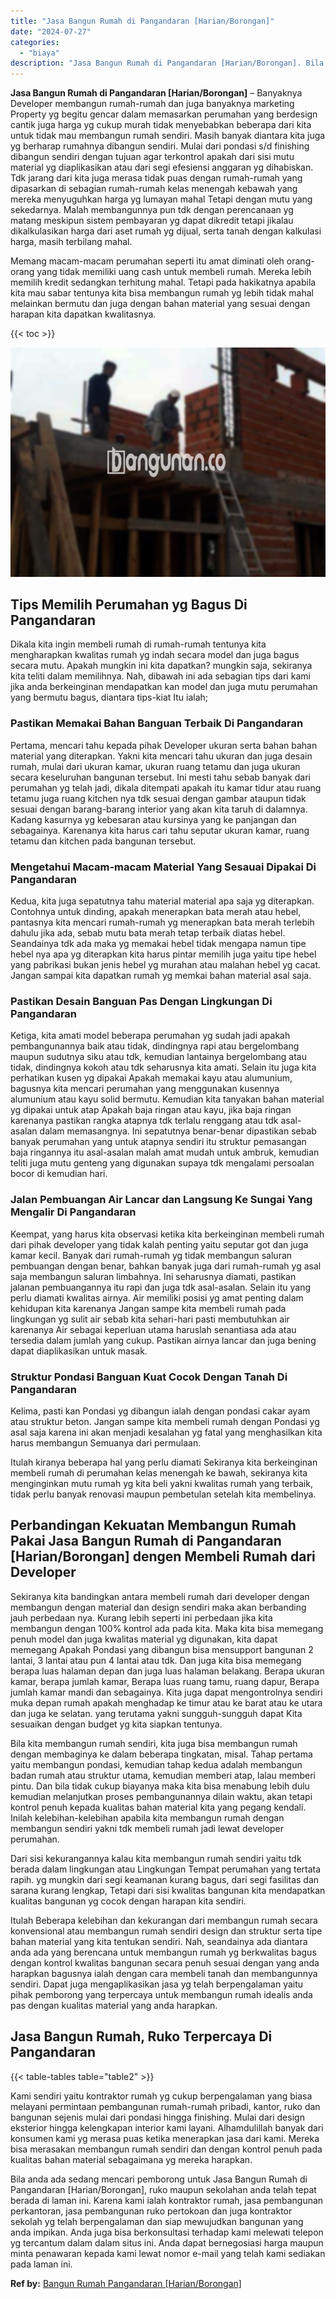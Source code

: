 ```yaml
---
title: "Jasa Bangun Rumah di Pangandaran [Harian/Borongan]"
date: "2024-07-27"
categories: 
  - "biaya"
description: "Jasa Bangun Rumah di Pangandaran [Harian/Borongan]. Bila anda ada sedang mencari pemborong untuk Jasa Bangun Rumah di Pangandaran [Harian/Borongan], ruko m..."
---
```


**Jasa Bangun Rumah di Pangandaran \[Harian/Borongan\]** – Banyaknya Developer membangun rumah-rumah dan juga banyaknya marketing Property yg begitu gencar dalam memasarkan perumahan yang berdesign cantik juga harga yg cukup murah tidak menyebabkan beberapa dari kita untuk tidak mau membangun rumah sendiri. Masih banyak diantara kita juga yg berharap rumahnya dibangun sendiri. Mulai dari pondasi s/d finishing dibangun sendiri dengan tujuan agar terkontrol apakah dari sisi mutu material yg diaplikasikan atau dari segi efesiensi anggaran yg dihabiskan. Tdk jarang dari kita juga merasa tidak puas dengan rumah-rumah yang dipasarkan di sebagian rumah-rumah kelas menengah kebawah yang mereka menyuguhkan harga yg lumayan mahal Tetapi dengan mutu yang sekedarnya. Malah membangunnya pun tdk dengan perencanaan yg matang meskipun sistem pembayaran yg dapat dikredit tetapi jikalau dikalkulasikan harga dari aset rumah yg dijual, serta tanah dengan kalkulasi harga, masih terbilang mahal.

Memang macam-macam perumahan seperti itu amat diminati oleh orang-orang yang tidak memiliki uang cash untuk membeli rumah. Mereka lebih memilih kredit sedangkan terhitung mahal. Tetapi pada hakikatnya apabila kita mau sabar tentunya kita bisa membangun rumah yg lebih tidak mahal melainkan bermutu dan juga dengan bahan material yang sesuai dengan harapan kita dapatkan kwalitasnya.

{{< toc >}}

![Jasa Bangun Rumah di Pangandaran [Harian/Borongan]](/images/borong-bangunan-28.png)

## Tips Memilih Perumahan yg Bagus Di Pangandaran

Dikala kita ingin membeli rumah di rumah-rumah tentunya kita mengharapkan kwalitas rumah yg indah secara model dan juga bagus secara mutu. Apakah mungkin ini kita dapatkan? mungkin saja, sekiranya kita teliti dalam memilihnya. Nah, dibawah ini ada sebagian tips dari kami jika anda berkeinginan mendapatkan kan model dan juga mutu perumahan yang bermutu bagus, diantara tips-kiat Itu ialah;

### Pastikan Memakai Bahan Banguan Terbaik Di Pangandaran

Pertama, mencari tahu kepada pihak Developer ukuran serta bahan bahan material yang diterapkan. Yakni kita mencari tahu ukuran dan juga desain rumah, mulai dari ukuran kamar, ukuran ruang tetamu dan juga ukuran secara keseluruhan bangunan tersebut. Ini mesti tahu sebab banyak dari perumahan yg telah jadi, dikala ditempati apakah itu kamar tidur atau ruang tetamu juga ruang kitchen nya tdk sesuai dengan gambar ataupun tidak sesuai dengan barang-barang interior yang akan kita taruh di dalamnya. Kadang kasurnya yg kebesaran atau kursinya yang ke panjangan dan sebagainya. Karenanya kita harus cari tahu seputar ukuran kamar, ruang tetamu dan kitchen pada bangunan tersebut.

### Mengetahui Macam-macam Material Yang Sesauai Dipakai Di Pangandaran

Kedua, kita juga sepatutnya tahu material material apa saja yg diterapkan. Contohnya untuk dinding, apakah menerapkan bata merah atau hebel, pantasnya kita mencari rumah-rumah yg menerapkan bata merah terlebih dahulu jika ada, sebab mutu bata merah tetap terbaik diatas hebel. Seandainya tdk ada maka yg memakai hebel tidak mengapa namun tipe hebel nya apa yg diterapkan kita harus pintar memilih juga yaitu tipe hebel yang pabrikasi bukan jenis hebel yg murahan atau malahan hebel yg cacat. Jangan sampai kita dapatkan rumah yg memkai bahan material asal saja.

### Pastikan Desain Banguan Pas Dengan Lingkungan Di Pangandaran

Ketiga, kita amati model beberapa perumahan yg sudah jadi apakah pembangunannya baik atau tidak, dindingnya rapi atau bergelombang maupun sudutnya siku atau tdk, kemudian lantainya bergelombang atau tidak, dindingnya kokoh atau tdk seharusnya kita amati. Selain itu juga kita perhatikan kusen yg dipakai Apakah memakai kayu atau alumunium, bagusnya kita mencari perumahan yang menggunakan kusennya alumunium atau kayu solid bermutu. Kemudian kita tanyakan bahan material yg dipakai untuk atap Apakah baja ringan atau kayu, jika baja ringan karenanya pastikan rangka atapnya tdk terlalu renggang atau tdk asal-asalan dalam memasangnya. Ini sepatutnya benar-benar dipastikan sebab banyak perumahan yang untuk atapnya sendiri itu struktur pemasangan baja ringannya itu asal-asalan malah amat mudah untuk ambruk, kemudian teliti juga mutu genteng yang digunakan supaya tdk mengalami persoalan bocor di kemudian hari.

### Jalan Pembuangan Air Lancar dan Langsung Ke Sungai Yang Mengalir Di Pangandaran

Keempat, yang harus kita observasi ketika kita berkeinginan membeli rumah dari pihak developer yang tidak kalah penting yaitu seputar got dan juga kamar kecil. Banyak dari rumah-rumah yg tidak membangun saluran pembuangan dengan benar, bahkan banyak juga dari rumah-rumah yg asal saja membangun saluran limbahnya. Ini seharusnya diamati, pastikan jalanan pembuangannya itu rapi dan juga tdk asal-asalan. Selain itu yang perlu diamati kwalitas airnya. Air memiliki posisi yg amat penting dalam kehidupan kita karenanya Jangan sampe kita membeli rumah pada lingkungan yg sulit air sebab kita sehari-hari pasti membutuhkan air karenanya Air sebagai keperluan utama haruslah senantiasa ada atau tersedia dalam jumlah yang cukup. Pastikan airnya lancar dan juga bening dapat diaplikasikan untuk masak.

### Struktur Pondasi Banguan Kuat Cocok Dengan Tanah Di Pangandaran

Kelima, pasti kan Pondasi yg dibangun ialah dengan pondasi cakar ayam atau struktur beton. Jangan sampe kita membeli rumah dengan Pondasi yg asal saja karena ini akan menjadi kesalahan yg fatal yang menghasilkan kita harus membangun Semuanya dari permulaan.

Itulah kiranya beberapa hal yang perlu diamati Sekiranya kita berkeinginan membeli rumah di perumahan kelas menengah ke bawah, sekiranya kita menginginkan mutu rumah yg kita beli yakni kwalitas rumah yang terbaik, tidak perlu banyak renovasi maupun pembetulan setelah kita membelinya.

## Perbandingan Kekuatan Membangun Rumah Pakai Jasa Bangun Rumah di Pangandaran \[Harian/Borongan\] dengen Membeli Rumah dari Developer

Sekiranya kita bandingkan antara membeli rumah dari developer dengan membangun dengan material dan design sendiri maka akan berbanding jauh perbedaan nya. Kurang lebih seperti ini perbedaan jika kita membangun dengan 100% kontrol ada pada kita. Maka kita bisa memegang penuh model dan juga kwalitas material yg digunakan, kita dapat memegang Apakah Pondasi yang dibangun bisa mensupport bangunan 2 lantai, 3 lantai atau pun 4 lantai atau tdk. Dan juga kita bisa memegang berapa luas halaman depan dan juga luas halaman belakang. Berapa ukuran kamar, berapa jumlah kamar, Berapa luas ruang tamu, ruang dapur, Berapa jumlah kamar mandi dan sebagainya. Kita juga dapat mengontrolnya sendiri muka depan rumah apakah menghadap ke timur atau ke barat atau ke utara dan juga ke selatan. yang terutama yakni sungguh-sungguh dapat Kita sesuaikan dengan budget yg kita siapkan tentunya.

Bila kita membangun rumah sendiri, kita juga bisa membangun rumah dengan membaginya ke dalam beberapa tingkatan, misal. Tahap pertama yaitu membangun pondasi, kemudian tahap kedua adalah membangun badan rumah atau struktur utama, kemudian memberi atap, lalau memberi pintu. Dan bila tidak cukup biayanya maka kita bisa menabung lebih dulu kemudian melanjutkan proses pembangunannya dilain waktu, akan tetapi kontrol penuh kepada kualitas bahan material kita yang pegang kendali. Inilah kelebihan-kelebihan apabila kita membangun rumah dengan membangun sendiri yakni tdk membeli rumah jadi lewat developer perumahan.

Dari sisi kekurangannya kalau kita membangun rumah sendiri yaitu tdk berada dalam lingkungan atau Lingkungan Tempat perumahan yang tertata rapih. yg mungkin dari segi keamanan kurang bagus, dari segi fasilitas dan sarana kurang lengkap, Tetapi dari sisi kwalitas bangunan kita mendapatkan kualitas bangunan yg cocok dengan harapan kita sendiri.

Itulah Beberapa kelebihan dan kekurangan dari membangun rumah secara konvensional atau membangun rumah sendiri design dan struktur serta tipe bahan material yang kita tentukan sendiri. Nah, seandainya ada diantara anda ada yang berencana untuk membangun rumah yg berkwalitas bagus dengan kontrol kwalitas bangunan secara penuh sesuai dengan yang anda harapkan bagusnya ialah dengan cara membeli tanah dan membangunnya sendiri. Dapat juga mengaplikasikan jasa yg telah berpengalaman yaitu pihak pemborong yang terpercaya untuk membangun rumah idealis anda pas dengan kualitas material yang anda harapkan.

## Jasa Bangun Rumah, Ruko Terpercaya Di Pangandaran

{{< table-tables table="table2" >}}

Kami sendiri yaitu kontraktor rumah yg cukup berpengalaman yang biasa melayani permintaan pembangunan rumah-rumah pribadi, kantor, ruko dan bangunan sejenis mulai dari pondasi hingga finishing. Mulai dari design eksterior hingga kelengkapan interior kami layani. Alhamdulillah banyak dari konsumen kami yg merasa puas ketika menerapkan jasa dari kami. Mereka bisa merasakan membangun rumah sendiri dan dengan kontrol penuh pada kualitas bahan material sebagaimana yg mereka harapkan.

Bila anda ada sedang mencari pemborong untuk Jasa Bangun Rumah di Pangandaran \[Harian/Borongan\], ruko maupun sekolahan anda telah tepat berada di laman ini. Karena kami ialah kontraktor rumah, jasa pembangunan perkantoran, jasa pembangunan ruko pertokoan dan juga kontraktor sekolah yg telah berpengalaman dan siap mewujudkan bangunan yang anda impikan. Anda juga bisa berkonsultasi terhadap kami melewati telepon yg tercantum dalam dalam situs ini. Anda dapat bernegosiasi harga maupun minta penawaran kepada kami lewat nomor e-mail yang telah kami sediakan pada laman ini.

**Ref by:** [Bangun Rumah Pangandaran [Harian/Borongan]](https://id.wikipedia.org/wiki/Bangun)
